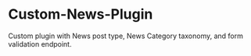 # Custom-News-Plugin
Custom plugin with News post type, News Category taxonomy, and form validation endpoint.
